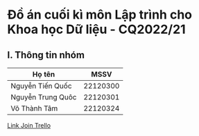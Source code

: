 # Đồ án cuối kì môn Lập trình cho Khoa học Dữ liệu - CQ2022/21


## I. Thông tin nhóm
| Họ tên                | MSSV              |
|-----------------------|-------------------|
|Nguyễn Tiến Quốc      |   22120300        |
|Nguyễn Trung Quôc      |   22120301        |
|Võ Thành Tâm      |   22120324        |


[Link Join Trello](https://trello.com/invite/b/674d3cfd2a1961a3e4c15a45/ATTI4aa791a6166d88e03333c98555746ddf638125C0/programming4ds-05)
